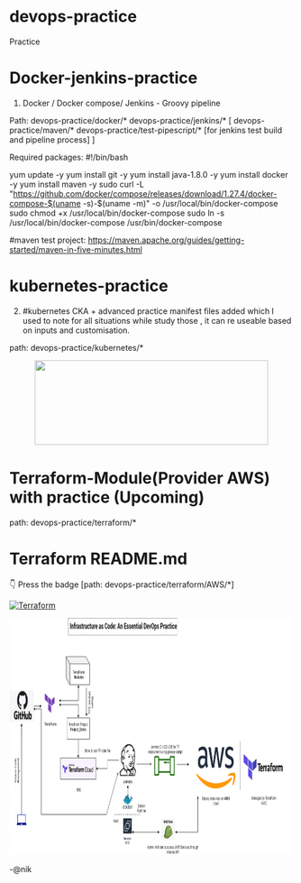 # devops-practice
Practice

# Docker-jenkins-practice

1. Docker / Docker compose/ Jenkins - Groovy pipeline

Path: devops-practice/docker/*   devops-practice/jenkins/*  [ devops-practice/maven/*  devops-practice/test-pipescript/* [for jenkins test build and pipeline process] ]

Required packages: 
#!/bin/bash

yum update -y
yum install git -y
yum install java-1.8.0 -y
yum install docker -y
yum install maven -y
sudo curl -L "https://github.com/docker/compose/releases/download/1.27.4/docker-compose-$(uname -s)-$(uname -m)" -o /usr/local/bin/docker-compose
sudo chmod +x /usr/local/bin/docker-compose
sudo ln -s /usr/local/bin/docker-compose /usr/bin/docker-compose


#maven test project: https://maven.apache.org/guides/getting-started/maven-in-five-minutes.html



# kubernetes-practice
2. #kubernetes CKA + advanced  practice manifest files added which I used to note for all situations while study those , it can re useable based on inputs and customisation.

path: devops-practice/kubernetes/*

<p align="center">
  <img src="https://kubernetes.io/images/kubernetes-horizontal-color.png" width="414" height="150" />
</p>


# Terraform-Module(Provider AWS) with practice (Upcoming)

path: devops-practice/terraform/*

# Terraform README.md

 :point_down: Press the badge [path: devops-practice/terraform/AWS/*]
</p>

[![Terraform](https://img.shields.io/badge/README.MD%20IAAC%20with-Terraform-%235849a6.svg)](https://github.com/AnikG-Org/devops-practice/blob/main/terraform/AWS/README.md)


<p align="center">
  <img src="https://github.com/AnikG-Org/devops-practice/blob/main/terraform/AWS/Untitled%20Diagram.png" width="814" height="420" />
</p>





-@nik
